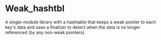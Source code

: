 # Weak_hashtbl

A single-module library with a hashtable that keeps a weak pointer to
each key's data and uses a finalizer to detect when the data is no
longer referenced (by any non-weak pointers).
